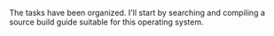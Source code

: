 The tasks have been organized. I'll start by searching and compiling a source build guide suitable for this operating system.
